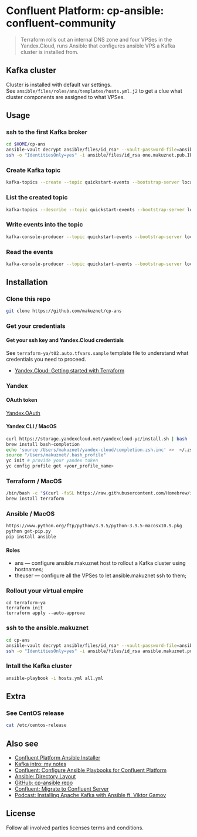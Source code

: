 # Confluent Platform: cp-ansible: confluent-community
> Terraform rolls out an internal DNS zone and four VPSes in the Yandex.Cloud, runs Ansible that configures ansible VPS a Kafka cluster is installed from.

## Kafka cluster
Cluster is installed with default var settings.  
See `ansible/files/roles/ans/templates/hosts.yml.j2` to get a clue what cluster components are assigned to what VPSes.

## Usage
### ssh to the first Kafka broker
```bash
cd $HOME/cp-ans
ansible-vault decrypt ansible/files/id_rsa* --vault-password-file=ansible/.vault_pass
ssh -o "IdentitiesOnly=yes" -i ansible/files/id_rsa one.makuznet.pub.IP -l theuser
```
### Create Kafka topic
```bash
kafka-topics --create --topic quickstart-events --bootstrap-server localhost:9092
```
### List the created topic
```bash
kafka-topics --describe --topic quickstart-events --bootstrap-server localhost:9092
```
### Write events into the topic
```bash
kafka-console-producer --topic quickstart-events --bootstrap-server localhost:9092
```
### Read the events
```bash
kafka-console-producer --topic quickstart-events --bootstrap-server localhost:9092
```

## Installation
### Clone this repo
```bash
git clone https://github.com/makuznet/cp-ans
```

### Get your credentials
#### Get your ssh key and Yandex.Cloud credentials
See `terraform-ya/t02.auto.tfvars.sample` template file to understand what credentials you need to proceed.
- [Yandex.Cloud: Getting started with Terraform](https://cloud.yandex.com/en-ru/docs/solutions/infrastructure-management/terraform-quickstart)  

### Yandex 
#### OAuth token
[Yandex.OAuth](https://oauth.yandex.com)

#### Yandex CLI / MacOS
```bash
curl https://storage.yandexcloud.net/yandexcloud-yc/install.sh | bash
brew install bash-completion
echo 'source /Users/makuznet/yandex-cloud/completion.zsh.inc' >>  ~/.zshrc
source "/Users/makuznet/.bash_profile"
yc init # provide your yandex token
yc config profile get <your_profile_name> 
```
### Terraform / MacOS
```bash
/bin/bash -c "$(curl -fsSL https://raw.githubusercontent.com/Homebrew/install/HEAD/install.sh)"
brew install terraform
```   

### Ansible / MacOS
```bash
https://www.python.org/ftp/python/3.9.5/python-3.9.5-macosx10.9.pkg
python get-pip.py
pip install ansible
```
#### Roles
- ans —  configure ansible.makuznet host to rollout a Kafka cluster using hostnames;  
- theuser — configure all the VPSes to let ansible.makuznet ssh to them;  

### Rollout your virtual empire 
```shell
cd terraform-ya
terraform init
terraform apply --auto-approve
```
### ssh to the ansible.makuznet
```bash
cd cp-ans
ansible-vault decrypt ansible/files/id_rsa* --vault-password-file=ansible/.vault_pass
ssh -o "IdentitiesOnly=yes" -i ansible/files/id_rsa ansible.makuznet.pub.IP -l theuser
``` 
### Intall the Kafka cluster
```bash
ansible-playbook -i hosts.yml all.yml
```

## Extra
### See CentOS release
```bash
cat /etc/centos-release
```

## Also see
- [Confluent Platform Ansible Installer](https://www.confluent.io/installer)    
- [Kafka intro: my notes](https://docs.google.com/document/d/164obgYypwvWCwDaK01-S1c5Abu0lqAgJ2WvUKymfxKI/edit?usp=sharing)  
- [Confluent: Configure Ansible Playbooks for Confluent Platform](https://docs.confluent.io/ansible/current/ansible-configure.html)  
 - [Ansible: Directory Layout](https://docs.ansible.com/ansible/2.8/user_guide/playbooks_best_practices.html#directory-layout)  
 - [GitHub: cp-ansible repo](https://github.com/confluentinc/cp-ansible)  
 - [Confluent: Migrate to Confluent Server](https://docs.confluent.io/platform/current/installation/migrate-confluent-server.html#migrate-to-cs)
- [Podcast: Installing Apache Kafka with Ansible ft. Viktor Gamov](https://podcasts.apple.com/us/podcast/installing-apache-kafka-ansible-ft-viktor-gamov-justin/id1401509765?i=1000457117179)  

## License
Follow all involved parties licenses terms and conditions.